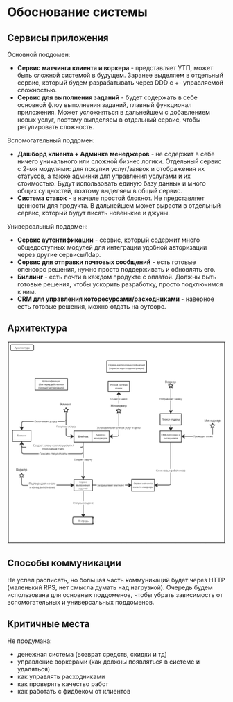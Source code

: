 Обоснование системы
===================

Сервисы приложения
------------------

Основной поддомен:
- **Сервис матчинга клиента и воркера** - представляет УТП, может быть сложной системой в будущем. 
Заранее выделяем в отдельный сервис, который будем разрабатывать через DDD c +- управляемой сложностью.
- **Сервис для выполнения заданий** - будет содержать в себе основной флоу выполнения заданий, главный функционал
приложения. Может усложняться в дальнейшем с добавлением новых услуг, поэтому выпделяем в отдельный сервис, 
чтобы регулировать сложность.

Вспомогательный поддомен:
- **Дашборд клиента + Админка менеджеров** - не содержит в себе ничего уникального или сложной бизнес логики.
Отдельный сервис с 2-мя модулями: для покупки услуг/заявок и отображения их статусов, 
а также админки для управления услугами и их стоимостью. Будут использовать единую базу данных и много общих
сущностей, поэтому выделяем в общий сервис.
- **Система ставок** - в начале простой блокнот. Не представляет ценности для продукта. В дальнейшем может вырасти
в отдельный сервис, который будут писать новенькие и джуны.

Универсальный поддомен:
- **Сервис аутентификации** - сервис, который содержит много общедоступных модулей для интеграции удобной авторизации
через другие сервисы/ldap.
- **Сервис для отправки почтовых сообщений** - есть готовые опенсорс решения, нужно просто поддерживать и обновлять его.
- **Биллинг** - есть почти в каждом продукте с оплатой. Должны быть готовые решения, чтобы ускорить разработку, просто
подключимся к ним.
- **CRM для управления которесурсами/расходниками** - наверное есть готовые решения, можно отдать на оутсорс.

Архитектура
-----------

![Screenshot 2024-06-13 at 10.10.45.png](Screenshot%202024-06-13%20at%2010.10.45.png)

Способы коммуникации
--------------------

Не успел расписать, но большая часть коммуникаций будет через HTTP (маленький RPS, нет смысла думать над нагрузкой).
Очередь будем использована для основных поддоменов, чтобы убрать зависимость от вспомогательных и универсальных поддоменов.

Критичные места
---------------

Не продумана:
- денежная система (возврат средств, скидки и тд)
- управление воркерами (как должны появляться в системе и удаляться)
- как управлять расходниками
- как проверять качество работ
- как работать с фидбеком от клиентов
